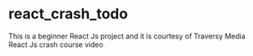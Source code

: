 # react_crash_todo
This is a beginner React Js project and it is courtesy of Traversy Media React Js crash course video
